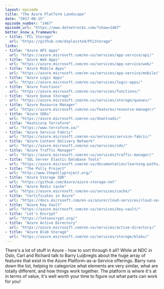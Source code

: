 ```yaml
---
layout: episode
title: "The Azure Platform Landscape"
date: "2017-08-15"
episode_number: "1467"
episode_url: "https://www.dotnetrocks.com/?show=1467"
better_know_a_framework:
- title: "PCL Storage"
  url: "https://github.com/dsplaisted/PCLStorage"
links:
- title: "Azure API Apps"
  url: "https://azure.microsoft.com/en-us/services/app-service/api/"
- title: "Azure Web Apps"
  url: "https://azure.microsoft.com/en-us/services/app-service/web/"
- title: "Azure Mobile Apps"
  url: "https://azure.microsoft.com/en-us/services/app-service/mobile/"
- title: "Azure Logic Apps"
  url: "https://azure.microsoft.com/en-us/services/logic-apps/"
- title: "Azure Functions"
  url: "https://azure.microsoft.com/en-us/services/functions/"
- title: "Azure Queue Storage"
  url: "https://azure.microsoft.com/en-us/services/storage/queues/"
- title: "Azure Resource Manager"
  url: "https://azure.microsoft.com/en-us/features/resource-manager/"
- title: "Azure SDKs"
  url: "https://azure.microsoft.com/en-us/downloads/"
- title: "Hashicorp Terraform"
  url: "https://www.terraform.io/"
- title: "Azure Service Fabric"
  url: "https://azure.microsoft.com/en-us/services/service-fabric/"
- title: "Azure Content Delivery Network"
  url: "https://azure.microsoft.com/en-us/services/cdn/"
- title: "Azure Traffic Manager"
  url: "https://azure.microsoft.com/en-us/services/traffic-manager/"
- title: "SQL Server Elastic Database Tools"
  url: "https://azure.microsoft.com/en-us/documentation/learning-paths/sql-database-elastic-scale/"
- title: "The Polly Project"
  url: "http://www.thepollyproject.org/"
- title: "Azure Storage SDK"
  url: "https://github.com/Azure/azure-storage-net"
- title: "Azure Redis Cache"
  url: "https://azure.microsoft.com/en-us/services/cache/"
- title: "Certificates in Azure"
  url: "https://docs.microsoft.com/en-us/azure/cloud-services/cloud-services-certs-create"
- title: "Azure Key Vault"
  url: "https://azure.microsoft.com/en-us/services/key-vault/"
- title: "Let's Encrypt"
  url: "https://letsencrypt.org/"
- title: "Azure Active Directory"
  url: "https://azure.microsoft.com/en-us/services/active-directory/"
- title: "Azure Blob Storage"
  url: "https://azure.microsoft.com/en-us/services/storage/blobs/"
---
```


There's a lot of stuff in Azure - how to sort through it all? While at NDC in Oslo, Carl and Richard talk to Barry Luijbregts about the huge array of features that exist in the Azure Platform-as-a-Service offerings. Barry runs down the list, helping to categorize what elements are very similar, what are totally different, and how things work together. The platform is where it's at in terms of value, it's well worth your time to figure out what parts can work for you!

